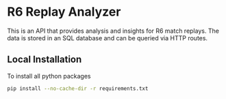 # R6 Replay Analyzer

This is an API that provides analysis and insights for R6 match replays. The data is stored in an SQL database and can be queried via HTTP routes.

## Local Installation

To install all python packages

```bash
pip install --no-cache-dir -r requirements.txt
```
